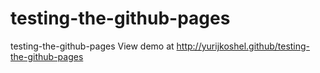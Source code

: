 # testing-the-github-pages
testing-the-github-pages
View demo at http://yurijkoshel.github/testing-the-github-pages
